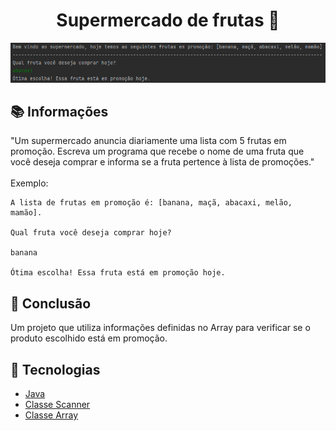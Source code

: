<h1 align="center">Supermercado de frutas 🍉</h1>
<p align="center">
  <img src="toReadme/spmk.png">
</p>

## :books: Informações
"Um supermercado anuncia diariamente uma lista com 5 frutas em promoção. Escreva um
programa que recebe o nome de uma fruta que você deseja comprar e informa se a fruta
pertence à lista de promoções."<br/><br/>
Exemplo:

```
A lista de frutas em promoção é: [banana, maçã, abacaxi, melão, mamão].

Qual fruta você deseja comprar hoje?

banana

Ótima escolha! Essa fruta está em promoção hoje.
```

## :bookmark_tabs: Conclusão
Um projeto que utiliza informações definidas no Array para verificar se o produto escolhido está em promoção.

## :pushpin: Tecnologias
<ul>
  <li><a href="https://docs.oracle.com/javase/tutorial/">Java</a></li>
  <li><a href="https://www.devmedia.com.br/como-funciona-a-classe-scanner-do-java/28448">Classe Scanner</a></li>
  <li><a href="https://www.devmedia.com.br/trabalhando-com-arrays-em-java/25530">Classe Array</a></li>
</ul>
